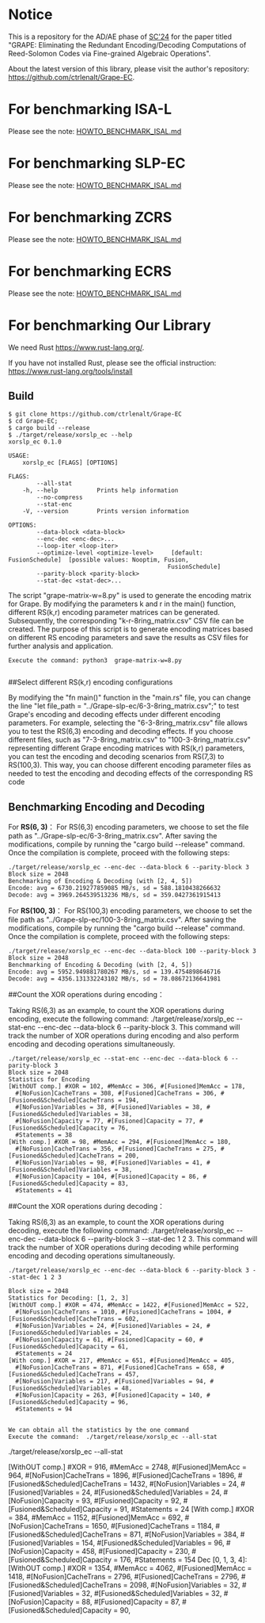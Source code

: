 # Notice

This is a repository for the AD/AE phase of [SC'24](https://sc24.supercomputing.org/) for the paper titled "GRAPE: Eliminating the Redundant Encoding/Decoding Computations of
Reed-Solomon Codes via Fine-grained Algebraic Operations".

About the latest version of this library, please visit the author's repository: https://github.com/ctrlenalt/Grape-EC.



# For benchmarking ISA-L
Please see the note: [HOWTO_BENCHMARK_ISAL.md](HOWTO_BENCHMARK_ISAL.md)

# For benchmarking SLP-EC
Please see the note: [HOWTO_BENCHMARK_ISAL.md](HOWTO_BENCHMARK_SLP_EC.md)

# For benchmarking ZCRS
Please see the note: [HOWTO_BENCHMARK_ISAL.md](HOWTO_BENCHMARK_ZCRS.md)

# For benchmarking ECRS
Please see the note: [HOWTO_BENCHMARK_ISAL.md](HOWTO_BENCHMARK_ECRS.md)




# For benchmarking Our Library

We need Rust https://www.rust-lang.org/.

If you have not installed Rust, please see the official instruction: https://www.rust-lang.org/tools/install

## Build
```
$ git clone https://github.com/ctrlenalt/Grape-EC
$ cd Grape-EC;
$ cargo build --release
$ ./target/release/xorslp_ec --help
xorslp_ec 0.1.0

USAGE:
    xorslp_ec [FLAGS] [OPTIONS]

FLAGS:
        --all-stat
    -h, --help           Prints help information
        --no-compress
        --stat-enc
    -V, --version        Prints version information

OPTIONS:
        --data-block <data-block>
        --enc-dec <enc-dec>...
        --loop-iter <loop-iter>
        --optimize-level <optimize-level>     [default: FusionSchedule]  [possible values: Nooptim, Fusion,
                                             FusionSchedule]
        --parity-block <parity-block>
        --stat-dec <stat-dec>...
```
 

The script "grape-matrix-w=8.py" is used to generate the encoding matrix for Grape. By modifying the parameters k and r in the main() function, different RS(k,r) encoding parameter matrices can be generated. Subsequently, the corresponding "k-r-8ring_matrix.csv" CSV file can be created. The purpose of this script is to generate encoding matrices based on different RS encoding parameters and save the results as CSV files for further analysis and application.
```
Execute the command: python3  grape-matrix-w=8.py


```
##Select different RS(k,r) encoding configurations

By modifying the "fn main()" function in the "main.rs" file, you can change the line "let file_path = "../Grape-slp-ec/6-3-8ring_matrix.csv";" to test Grape's encoding and decoding effects under different encoding parameters. For example, selecting the "6-3-8ring_matrix.csv" file allows you to test the RS(6,3) encoding and decoding effects. If you choose different files, such as "7-3-8ring_matrix.csv" to "100-3-8ring_matrix.csv" representing different Grape encoding matrices with RS(k,r) parameters, you can test the encoding and decoding scenarios from RS(7,3) to RS(100,3). This way, you can choose different encoding parameter files as needed to test the encoding and decoding effects of the corresponding RS code


## Benchmarking Encoding and Decoding
For **RS(6, 3)**：
For RS(6,3) encoding parameters, we choose to set the file path as "../Grape-slp-ec/6-3-8ring_matrix.csv". After saving the modifications, compile by running the "cargo build --release" command. Once the compilation is complete, proceed with the following steps:
```
./target/release/xorslp_ec --enc-dec --data-block 6 --parity-block 3
Block size = 2048
Benchmarking of Encoding & Decoding (with [2, 4, 5])
Encode: avg = 6730.219277859085 MB/s, sd = 588.1810438266632
Decode: avg = 3969.264539513236 MB/s, sd = 359.0427361915413

```
For **RS(100, 3)**：
For RS(100,3) encoding parameters, we choose to set the file path as "../Grape-slp-ec/100-3-8ring_matrix.csv". After saving the modifications, compile by running the "cargo build --release" command. Once the compilation is complete, proceed with the following steps:
```
./target/release/xorslp_ec --enc-dec --data-block 100 --parity-block 3
Block size = 2048
Benchmarking of Encoding & Decoding (with [2, 4, 5])
Encode: avg = 5952.949881780267 MB/s, sd = 139.4754898646716
Decode: avg = 4356.131332243102 MB/s, sd = 78.08672136641981

```
##Count the XOR operations during encoding：

Taking RS(6,3) as an example, to count the XOR operations during encoding, execute the following command: ./target/release/xorslp_ec --stat-enc --enc-dec --data-block 6 --parity-block 3. This command will track the number of XOR operations during encoding and also perform encoding and decoding operations simultaneously.
```
./target/release/xorslp_ec --stat-enc --enc-dec --data-block 6 --parity-block 3
Block size = 2048
Statistics for Encoding
[WithOUT comp.] #XOR = 102, #MemAcc = 306, #[Fusioned]MemAcc = 178,
  #[NoFusion]CacheTrans = 308, #[Fusioned]CacheTrans = 306, #[Fusioned&Scheduled]CacheTrans = 194,
  #[NoFusion]Variables = 38, #[Fusioned]Variables = 38, #[Fusioned&Scheduled]Variables = 38,
  #[NoFusion]Capacity = 77, #[Fusioned]Capacity = 77, #[Fusioned&Scheduled]Capacity = 76,
  #Statements = 38
[With comp.] #XOR = 98, #MemAcc = 294, #[Fusioned]MemAcc = 180,
  #[NoFusion]CacheTrans = 356, #[Fusioned]CacheTrans = 275, #[Fusioned&Scheduled]CacheTrans = 200,
  #[NoFusion]Variables = 98, #[Fusioned]Variables = 41, #[Fusioned&Scheduled]Variables = 38,
  #[NoFusion]Capacity = 104, #[Fusioned]Capacity = 86, #[Fusioned&Scheduled]Capacity = 83,
  #Statements = 41

```
 ##Count the XOR operations during decoding：

Taking RS(6,3) as an example, to count the XOR operations during decoding, execute the following command: ./target/release/xorslp_ec --enc-dec --data-block 6 --parity-block 3 --stat-dec 1 2 3. This command will track the number of XOR operations during decoding while performing encoding and decoding operations simultaneously.
```
./target/release/xorslp_ec --enc-dec --data-block 6 --parity-block 3 --stat-dec 1 2 3

Block size = 2048
Statistics for Decoding: [1, 2, 3]
[WithOUT comp.] #XOR = 474, #MemAcc = 1422, #[Fusioned]MemAcc = 522,
  #[NoFusion]CacheTrans = 1010, #[Fusioned]CacheTrans = 1004, #[Fusioned&Scheduled]CacheTrans = 602,
  #[NoFusion]Variables = 24, #[Fusioned]Variables = 24, #[Fusioned&Scheduled]Variables = 24,
  #[NoFusion]Capacity = 61, #[Fusioned]Capacity = 60, #[Fusioned&Scheduled]Capacity = 61,
  #Statements = 24
[With comp.] #XOR = 217, #MemAcc = 651, #[Fusioned]MemAcc = 405,
  #[NoFusion]CacheTrans = 871, #[Fusioned]CacheTrans = 658, #[Fusioned&Scheduled]CacheTrans = 457,
  #[NoFusion]Variables = 217, #[Fusioned]Variables = 94, #[Fusioned&Scheduled]Variables = 48,
  #[NoFusion]Capacity = 263, #[Fusioned]Capacity = 140, #[Fusioned&Scheduled]Capacity = 96,
  #Statements = 94


```
```
We can obtain all the statistics by the one command
Execute the command:  ./target/release/xorslp_ec --all-stat
```
./target/release/xorslp_ec --all-stat

[WithOUT comp.] #XOR = 916, #MemAcc = 2748, #[Fusioned]MemAcc = 964,
  #[NoFusion]CacheTrans = 1896, #[Fusioned]CacheTrans = 1896, #[Fusioned&Scheduled]CacheTrans = 1432,
  #[NoFusion]Variables = 24, #[Fusioned]Variables = 24, #[Fusioned&Scheduled]Variables = 24,
  #[NoFusion]Capacity = 93, #[Fusioned]Capacity = 92, #[Fusioned&Scheduled]Capacity = 91,
  #Statements = 24
[With comp.] #XOR = 384, #MemAcc = 1152, #[Fusioned]MemAcc = 692,
  #[NoFusion]CacheTrans = 1650, #[Fusioned]CacheTrans = 1184, #[Fusioned&Scheduled]CacheTrans = 871,
  #[NoFusion]Variables = 384, #[Fusioned]Variables = 154, #[Fusioned&Scheduled]Variables = 96,
  #[NoFusion]Capacity = 458, #[Fusioned]Capacity = 230, #[Fusioned&Scheduled]Capacity = 176,
  #Statements = 154
Dec [0, 1, 3, 4]:
[WithOUT comp.] #XOR = 1354, #MemAcc = 4062, #[Fusioned]MemAcc = 1418,
  #[NoFusion]CacheTrans = 2796, #[Fusioned]CacheTrans = 2796, #[Fusioned&Scheduled]CacheTrans = 2098,
  #[NoFusion]Variables = 32, #[Fusioned]Variables = 32, #[Fusioned&Scheduled]Variables = 32,
  #[NoFusion]Capacity = 88, #[Fusioned]Capacity = 87, #[Fusioned&Scheduled]Capacity = 90,




 
